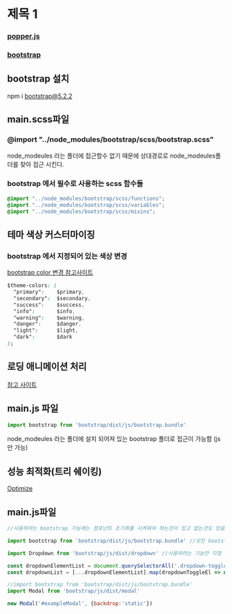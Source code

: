 
# 제목 1
### [popper.js](https://popper.js.org/)
### [bootstrap](https://getbootstrap.com/docs/5.2/getting-started/introduction/)
## bootstrap 설치
npm i bootstrap@5.2.2

## main.scss파일
### @import "../node_modules/bootstrap/scss/bootstrap.scss"
node_modeules 라는 폴더에 접근할수 없기 때문에 상대경로로 node_modeules폴더를 찾아 접근 시킨다.

### bootstrap 에서 필수로 사용하는 scss 함수들
```css
@import "../node_modules/bootstrap/scss/functions";
@import "../node_modules/bootstrap/scss/variables";
@import "../node_modules/bootstrap/scss/mixins";
```

## 테마 색상 커스터마이징
### bootstrap 에서 지정되어 있는 색상 변경
[bootstrap color 변경 참고사이트](https://getbootstrap.com/docs/5.2/customize/color/) <br>
```css
$theme-colors: ( 
  "primary":    $primary,
  "secondary":  $secondary,
  "success":    $success,
  "info":       $info,
  "warning":    $warning,
  "danger":     $danger,
  "light":      $light,
  "dark":       $dark
);
```
## 로딩 애니메이션 처리
[참고 사이트](https://getbootstrap.com/docs/5.2/components/spinners/#about)



## main.js 파일
```js
import bootstrap from 'bootstrap/dist/js/bootstrap.bundle'
```
node_modeules 라는 폴더에 설치 되어져 있는 bootstrap 폴더로 접근이 가능함 (js만 가능)

## 성능 최적화(트리 쉐이킹)
[Optimize](https://getbootstrap.com/docs/5.2/customize/optimize/#lean-sass-imports)

## main.js파일
```js
//사용하려는 bootstrap 기능에는 컴포넌트 초기화를 시켜줘야 하는것이 있고 없는것도 있음

import bootstrap from 'bootstrap/dist/js/bootstrap.bundle' //모든 bootstrap 기능 지정

import Dropdown from 'bootstrap/js/dist/dropdown' //사용하려는 기능만 지정 

const dropdownElementList = document.querySelectorAll('.dropdown-toggle')
const dropdownList = [...dropdownElementList].map(dropdownToggleEl => new Dropdown.Dropdown(dropdownToggleEl))

//import bootstrap from 'bootstrap/dist/js/bootstrap.bundle'
import Modal from 'bootstrap/js/dist/modal'

new Modal('#exampleModal', {backdrop:'static'})
```

